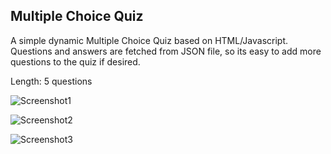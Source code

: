 ## Multiple Choice Quiz 

A simple dynamic Multiple Choice Quiz based on HTML/Javascript. Questions and answers are fetched from JSON file, so its easy to add more questions to the quiz if desired.

Length: 5 questions


![Screenshot1](https://home.uni-leipzig.de/idiv/quiz/screens/screenshot-1.png)

![Screenshot2](https://home.uni-leipzig.de/idiv/quiz/screens/screenshot-2.png)

![Screenshot3](https://home.uni-leipzig.de/idiv/quiz/screens/screenshot-3.png)

